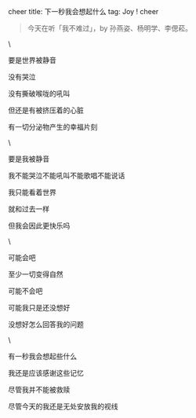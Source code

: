 cheer
title: 下一秒我会想起什么
tag: Joy !
cheer

> 今天在听「我不难过」，by 孙燕姿、杨明学、李偲菘。

\

要是世界被静音

没有哭泣

没有撕破喉咙的吼叫

但还是有被挤压着的心脏

有一切分泌物产生的幸福片刻

\

要是我被静音

我不能哭泣不能吼叫不能歌唱不能说话

我只能看着世界

就和过去一样

但我会因此更快乐吗

\

可能会吧

至少一切变得自然

可能不会吧

可能我只是还没想好

没想好怎么回答我的问题

\

有一秒我会想起些什么

我还是应该感谢这些记忆

尽管我并不能被救赎

尽管今天的我还是无处安放我的视线


